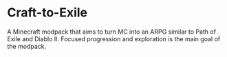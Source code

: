 # Craft-to-Exile
A Minecraft modpack that aims to turn MC into an ARPG similar to Path of Exile and Diablo II. Focused progression and exploration is the main goal of the modpack.
